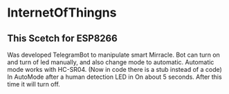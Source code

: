 # InternetOfThingns

## This Scetch for ESP8266
Was developed TelegramBot to manipulate smart Mirracle.
Bot can turn on and turn of led manually, and also change mode to automatic.
Automatic mode works with HC-SR04. (Now in code there is a stub instead of a code)
In AutoMode after a human detection LED in On about 5 seconds. After this time it will turn off.
